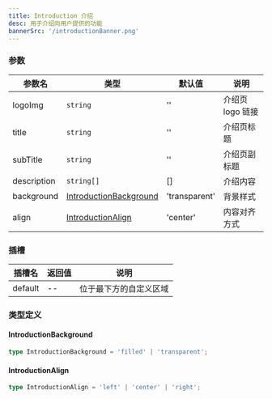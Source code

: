 ```yaml
---
title: Introduction 介绍
desc: 用于介绍向用户提供的功能
bannerSrc: '/introductionBanner.png'
---
```


### 参数

| 参数名      | 类型                                              | 默认值        | 说明             |
| ----------- | ------------------------------------------------- | ------------- | ---------------- |
| logoImg     | `string`                                          | ''            | 介绍页 logo 链接 |
| title       | `string`                                          | ''            | 介绍页标题       |
| subTitle    | `string`                                          | ''            | 介绍页副标题     |
| description | `string[]`                                        | []            | 介绍内容         |
| background  | [IntroductionBackground](#introductionbackground) | 'transparent' | 背景样式         |
| align       | [IntroductionAlign](#introductionalign)           | 'center'      | 内容对齐方式     |

### 插槽

| 插槽名  | 返回值 | 说明                   |
| ------- | ------ | ---------------------- |
| default | --     | 位于最下方的自定义区域 |

### 类型定义

#### IntroductionBackground

```ts
type IntroductionBackground = 'filled' | 'transparent';
```

#### IntroductionAlign

```ts
type IntroductionAlign = 'left' | 'center' | 'right';
```
